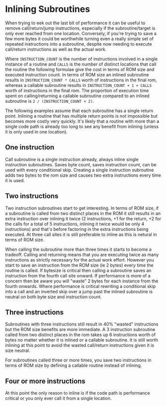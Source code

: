 # Inlining Subroutines

When trying to eek out the last bit of performance it can be useful to remove call/return/jump instructions, especially if the subroutine/target is only ever reached from one location.
 Conversely, if you're trying to save a few more bytes it could be worthwhile turning even a really simple set of repeated instructions into a subroutine, despite now needing to
 execute call/return instructions as well as the actual work.

Where `INSTRUCTION_COUNT` is the number of instructions involved in a single instance of a routine and  `CALLS` is the number of distinct locations that call the routine the
 following formulae give the cost in terms of ROM size and executed instruction count. 
In terms of ROM size an inlined subroutine results in `INSTRUCTION_COUNT * CALLS` worth of instructions in the final rom, whereas a callable subroutine results in
 `INSTRUCTION_COUNT + 1 + CALLS` worth of instructions in the final rom.
The proportion of execution time spent on calling/returning a callable subroutine compared to an inlined subroutine is `2 / (INSTRUCTION_COUNT + 2)`.

The following examples assume that each subroutine has a single return point. Inlining a routine that has multiple return points is not impossible but becomes more costly very
 quickly. It's likely that a routine with more than a single code path is already too long to see any benefit from inlining (unless it is only used in one location).

## One instruction
Call subroutine is a single instruction already, always inline single instruction subroutines. Saves byte count, saves instruction count, can be used with every conditional skip.
 Creating a single instruction subroutine adds two bytes to the rom size and causes two extra instructions every time it is used.

## Two instructions
Two instruction subroutines start to get interesting. In terms of ROM size, if a subroutine is called from two distinct places in the ROM it still results in an extra instruction
 over inlining it twice (2 instructions, +1 for the return, +2 for the calls for a total of 5 instructions, inlining it twice would be only 4 instructions) and that's before
 factoring in the extra instructions being executed. At three call sites it is still preferable to inline as this is netural in terms of ROM size.

When calling the subroutine more than three times it starts to become a tradeoff. Calling and returning means that you are executing twice as many instructions as strictly
 necessary for the actual work effort. However you start to save an instruction from the ROM size (ie 2 bytes) every time the routine is called. If bytesize is critical then
 calling a subroutine saves an instruction from the fourth call site onward. If performance is more of a concern then be aware you will "waste" 2 bytes for each instance from the
 fourth onwards. Where performance is critical rewriting a conditional skip into a call and an inverted skip over a jump past the inlined subroutine is neutral on both byte size
 and instruction count.

## Three instructions
Subroutines with three instructions still result in 40% "wasted" instructions but the ROM size benefits are more immediate. A 3 instruction subroutine called from two distinct
 places in the rom takes up 6 instructions worth of bytes no matter whether it is inlined or a callable subroutine. It is still worth inlining at this point to avoid the wasted
 call/return instructions given it is size neutral.

For subroutines called three or more times, you save two instructions in terms of ROM size by defining a callable routine instead of inlining.

## Four or more instructions
At this point the only reason to inline is if the code path is performance critical or you only ever call it from a single location.